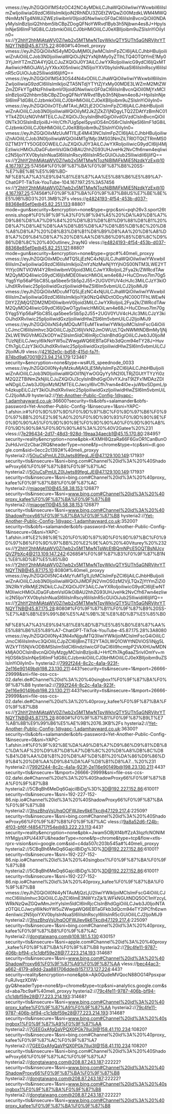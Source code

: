vmess://eyJhZGQiOiI1MS4zOC42NC4yMDkiLCJhaWQiOiIwIiwiYWxwbiI6IiIsImZwIjoiIiwiaG9zdCI6IiIsImlkIjoiN2RhNDU3ZGEtZWQwZi00MzdkLWM4MWQtNmMzNTg4NWJiZWEzIiwibmV0IjoidGNwIiwicGF0aCI6IiIsInBvcnQiOiI0NDAyMyIsInBzIjoiQ2hhbm5lbCBpZDogQFNoYWRvd1Byb3h5Njbwn4es8J+HpyIsInNjeSI6ImF1dG8iLCJzbmkiOiIiLCJ0bHMiOiIiLCJ0eXBlIjoibm9uZSIsInYiOiIyIn0=
ss://Y2hhY2hhMjAtaWV0Zi1wb2x5MTMwNTpvWklvQTY5UTh5aGNRVjhrYTNQYTNB@45.87.175.22:8080#%40meli_proxyy
vmess://eyJhZGQiOiIxNS4yMDQuMjM0LjIwMCIsImFpZCI6IjAiLCJhbHBuIjoiIiwiZnAiOiIiLCJob3N0IjoiIiwiaWQiOiJjN2YxNjlhMy0yZTlhLTQ4OTQtYmE1My03YjJmYTZmZDA4YjQiLCJuZXQiOiJ0Y3AiLCJwYXRoIjoiIiwicG9ydCI6IjQxMTAwIiwicHMiOiJAVjJyYXkxX05nIiwic2N5IjoiYXV0byIsInNuaSI6IiIsInRscyI6IiIsInR5cGUiOiJub25lIiwidiI6IjIifQ==
vmess://eyJhZGQiOiI1MS43OS44Ni4xODIiLCJhaWQiOiIwIiwiYWxwbiI6IiIsImZwIjoiIiwiaG9zdCI6IiIsImlkIjoiZTA5NTdjYTYtZjYxMy00MDE3LWZmM2MtZWZmZDFkYTg4NzFhIiwibmV0IjoidGNwIiwicGF0aCI6IiIsInBvcnQiOiI0MjYxMCIsInBzIjoiQ2hhbm5lbCBpZDogQFNoYWRvd1Byb3h5Njbwn4eo8J+HpiIsInNjeSI6ImF1dG8iLCJzbmkiOiIiLCJ0bHMiOiIiLCJ0eXBlIjoibm9uZSIsInYiOiIyIn0=
vmess://eyJhZGQiOiIxOTEuMTAxLjM2LjE2OCIsImFpZCI6IjAiLCJhbHBuIjoiIiwiZnAiOiIiLCJob3N0IjoiIiwiaWQiOiIyM2JkZjZkZi1jNDgyLTQ2ZDAtYzBmNC01YTk4ZDUzNGVhMTEiLCJuZXQiOiJ3cyIsInBhdGgiOiIvdGVzdCIsInBvcnQiOiI0NTk3OSIsInBzIjoi8J+Hr/Cfh7Ug5pel5pysIOS4nOS6rCIsInNjeSI6ImF1dG8iLCJzbmkiOiIiLCJ0bHMiOiIiLCJ0eXBlIjoibm9uZSIsInYiOiIyIn0=
vmess://eyJhZGQiOiIxMzUuMTI1LjE4Mi43NCIsImFpZCI6IjAiLCJhbHBuIjoiIiwiZnAiOiIiLCJob3N0IjoiIiwiaWQiOiI4MTg1Mjc3MS03NmZiLTRlOTQtZTRmMS00ZTM3YTY5OGE0OWEiLCJuZXQiOiJ0Y3AiLCJwYXRoIjoiIiwicG9ydCI6IjI4MjEzIiwicHMiOiJDaGFubmVsIGlkOiBAU2hhZG93UHJveHk2NvCfh6nwn4eqIiwic2N5IjoiYXV0byIsInNuaSI6IiIsInRscyI6IiIsInR5cGUiOiJub25lIiwidiI6IjIifQ==
ss://Y2hhY2hhMjAtaWV0Zi1wb2x5MTMwNTozNjBlMjFkMjE5NzdkYzEx@104.167.197.25:57456#%F0%9F%87%BA%F0%9F%87%B8%20SS-%E7%BE%8E%E5%9B%BD-NF%E8%A7%A3%E9%94%81%E8%87%AA%E5%88%B6%E5%89%A7-ChatGPT-TikTok-YouTube-104.167.197.25%3A57456
ss://Y2hhY2hhMjAtaWV0Zi1wb2x5MTMwNTozNjBlMjFkMjE5NzdkYzEx@104.167.197.25:57456#%F0%9F%87%BA%F0%9F%87%B8US%E7%BE%8E%E5%9B%BD3%201.3MB%2Fs
vless://e4824193-4f54-453b-d037-88368e85ef0e@45.82.251.133:8880?mode=gun&security=&encryption=none&type=grpc&sni=pqh26v3.sport26tennis.shop#%F0%9F%9F%A3%F0%9F%94%A5%20%DA%A9%D8%A7%D9%86%D8%A7%D9%84%20%D8%B3%D8%B1%D9%88%D8%B1%20%D8%A7%D8%AE%D8%AA%D8%B5%D8%A7%D8%B5%DB%8C%20%D8%A8%D8%A7%20%D8%B3%D8%B1%D8%B9%D8%AA%20%D8%A8%D8%A7%D9%84%D8%A7%20%D8%AA%D8%B6%D9%85%DB%8C%D9%86%DB%8C%20%40Outlinev_2rayNG
vless://e4824193-4f54-453b-d037-88368e85ef0e@45.82.251.121:8880?mode=gun&security=&encryption=none&type=grpc#%40meli_proxyy
vmess://eyJhZGQiOiIxMDcuMTQ5LjEzNC4xNjUiLCJhaWQiOiIwIiwiYWxwbiI6IiIsImZwIjoiIiwiaG9zdCI6IiIsImlkIjoiZmYzNzMwNjYtYjhiOS00NTM3LWE2YTYtYjc0NTVlOWI4Y2RmIiwibmV0Ijoid3MiLCJwYXRoIjoiL2Fya2k/ZWRcdTAwM2QyMDQ4IiwicG9ydCI6IjIxMDE0IiwicHMiOiLwn4e68J+HuCDnvo7lm70g5Yqg5Yip56aP5bC85Lqa5bee5rSb5p2J55+2UGV0YUV4cHJlc3MiLCJzY3kiOiJhdXRvIiwic25pIjoiIiwidGxzIjoiIiwidHlwZSI6Im5vbmUiLCJ2IjoiMiJ9
vmess://eyJhZGQiOiIxMDcuMTQ5LjEzNC4xNjUiLCJhaWQiOiIwIiwiYWxwbiI6IiIsImZwIjoiIiwiaG9zdCI6IiIsImlkIjoiYjk0NzQ4NDctODcyNC00OTFhLWEwNDItY2ZjMjQ1ZDM2MDI0IiwibmV0Ijoid3MiLCJwYXRoIjoiL2Fya2k/ZWRcdTAwM2QyMDQ4IiwicG9ydCI6IjQwOTgyIiwicHMiOiLwn4e68J+HuCDnvo7lm70g5Yqg5Yip56aP5bC85Lqa5bee5rSb5p2J55+2UGV0YUV4cHJlc3MiLCJzY3kiOiJhdXRvIiwic25pIjoiIiwidGxzIjoiIiwidHlwZSI6Im5vbmUiLCJ2IjoiMiJ9
vmess://eyJhZGQiOiIxNS4yMDQuMTEuMTkwIiwiYWlkIjoiMCIsImFscG4iOiIiLCJmcCI6IiIsImhvc3QiOiIiLCJpZCI6IjVkN2JmOWUzLTQxNWMtNDBmMy1jNjZkLWE1NGVhMGZkODYwZSIsIm5ldCI6InRjcCIsInBhdGgiOiIiLCJwb3J0IjoiMTUzNjEiLCJwcyI6IkNoYW5uZWwgaWQ6IEBTaGFkb3dQcm94eTY28J+HuvCfh7giLCJzY3kiOiJhdXRvIiwic25pIjoiIiwidGxzIjoiIiwidHlwZSI6Im5vbmUiLCJ2IjoiMiJ9
vless://42162e0c-bd58-415d-fa7f-874bd9a67001@23.94.214.179:12346?security=&encryption=none&type=ws#US_speednode_0033
vmess://eyJhZGQiOiI0Ny4yMzkuMjA0LjE5MyIsImFpZCI6IjAiLCJhbHBuIjoiIiwiZnAiOiIiLCJob3N0IjoiIiwiaWQiOiI1NjYwOGQyYy1iN2I0LTRjZGUtYTYzYi0zM2Q2ZTBiNmZkNjIiLCJuZXQiOiJ3cyIsInBhdGgiOiIvYXJraT9lZFx1MDAzZDIwNDgiLCJwb3J0IjoiMzM2MTEiLCJwcyI6IvCfh7rwn4e4IOe+juWbvSDpmL/ph4zkupEiLCJzY3kiOiJhdXRvIiwic25pIjoiIiwidGxzIjoiIiwidHlwZSI6Im5vbmUiLCJ2IjoiMiJ9
hysteria2://Yet-Another-Public-Config-1@yapc-1.adamhayward.co.uk:36600?security=tls&obfs=salamander&obfs-password=Yet-Another-Public-Config-1&insecure=1&sni=YAPC-1.afshin.ir#%F0%9D%97%9D%F0%9D%97%BC%F0%9D%97%B6%F0%9D%97%BB%20%E2%9E%A0%20%F0%9D%90%93%F0%9D%90%9E%F0%9D%90%A5%F0%9D%90%9E%F0%9D%90%A0%F0%9D%90%AB%F0%9D%90%9A%F0%9D%90%A6%3A%20%40V2Gatee%20%231
vless://7e296434-2d17-48d3-928d-19eaa34aecb1@45.15.170.80:28495?security=reality&encryption=none&pbk=KXMH8QzaRa66F6GxOR1CanBunO2uHdJvri2zCbar2RQ&headerType=none&fp=chrome&type=tcp&sni=dl.google.com&sid=0ecc2c1392#%40meli_proxyy
hysteria2://5OiuCsPmULZ0lJwts89fegLJE@47.129.100.149:17193?security=tls&insecure=1&sni=bing.com#Channel%20id%3A%20%40ShadowProxy66%F0%9F%87%B8%F0%9F%87%AC
hysteria2://5OiuCsPmULZ0lJwts89fegLJE@47.129.100.149:17193?security=tls&insecure=1&sni=bing.com#Channel%20id%3A%20%40proxy_kafee%F0%9F%87%B8%F0%9F%87%AC
hysteria2://miaoge110@45.58.38.153:12687?security=tls&insecure=1&sni=www.bing.com#Channel%20id%3A%20%40proxy_kafee%F0%9F%87%BA%F0%9F%87%B8
hysteria2://miaoge110@45.58.38.153:12687?security=tls&insecure=1&sni=www.bing.com#Channel%20id%3A%20%40ShadowProxy66%F0%9F%87%BA%F0%9F%87%B8
hysteria2://Yet-Another-Public-Config-1@yapc-1.adamhayward.co.uk:35200?security=tls&obfs=salamander&obfs-password=Yet-Another-Public-Config-1&insecure=0&sni=YAPC-1.afshin.ir#%E2%98%9E%20%F0%9D%97%9D%F0%9D%97%BC%F0%9D%97%B6%F0%9D%97%BB%20%E2%9E%A0%20%40Viturey%20%232
ss://Y2hhY2hhMjAtaWV0Zi1wb2x5MTMwNTpWcEtBQmNPcE5OQTBsNUcyQVZPbXc4@213.109.147.242:62685#%F0%9F%87%B3%F0%9F%87%B1NL%E8%8D%B7%E5%85%B0
ss://Y2hhY2hhMjAtaWV0Zi1wb2x5MTMwNTpvWklvQTY5UTh5aGNRVjhrYTNQYTNB@45.87.175.10:8080#%40meli_proxyy
vmess://eyJhZGQiOiI5NC4xMzYuMTg1LjIzMCIsImFpZCI6IjAiLCJhbHBuIjoiIiwiZnAiOiIiLCJob3N0IjoiIiwiaWQiOiJiMDFjN2VmOS0zM2VjLTQxZjYtYmZiZi03N2RkYzRkMjE2NDkiLCJuZXQiOiJ0Y3AiLCJwYXRoIjoiIiwicG9ydCI6IjEwNTM0IiwicHMiOiJDaGFubmVsIGlkOiBAU2hhZG93UHJveHk2NvCfh67wn4ezIiwic2N5IjoiYXV0byIsInNuaSI6IiIsInRscyI6IiIsInR5cGUiOiJub25lIiwidiI6IjIifQ==
ss://Y2hhY2hhMjAtaWV0Zi1wb2x5MTMwNTpvWklvQTY5UTh5aGNRVjhrYTNQYTNB@45.87.175.28:8080#%F0%9F%87%B1%F0%9F%87%B9%20SS-%E7%AB%8B%E9%99%B6%E5%AE%9B%3E%E8%8D%B7%E5%85%B0-NF%E8%A7%A3%E9%94%81%E8%8D%B7%E5%85%B0%E8%87%AA%E5%88%B6%E5%89%A7-ChatGPT-TikTok-YouTube-45.87.175.28%3A8080
vmess://eyJhZGQiOiI0Ny43Ni4xNjguMTQ3IiwiYWlkIjoiMCIsImFscG4iOiIiLCJmcCI6IiIsImhvc3QiOiIiLCJpZCI6IjBmZTE2YTA0LWQ1OWYtNDViOS1iNjg5LWZkYTI5NjVkODBiMSIsIm5ldCI6IndzIiwicGF0aCI6Ii9hcmtpP2VkXHUwMDNkMjA0OCIsInBvcnQiOiIyMzgyMCIsInBzIjoi8J+HrfCfh7Ag6aaZ5rivIOmYv+mHjOS6kSIsInNjeSI6ImF1dG8iLCJzbmkiOiIiLCJ0bHMiOiIiLCJ0eXBlIjoibm9uZSIsInYiOiIyIn0=
hysteria2://7992f244-8c2c-4a1a-923f-2e116e90149b@198.23.130.211:443?security=tls&insecure=1&mport=26666-29999&sni=file-oss-ccs-02.dafei.de#Channel%20id%3A%20%40singbox1%F0%9F%87%BA%F0%9F%87%B8
hysteria2://7992f244-8c2c-4a1a-923f-2e116e90149b@198.23.130.211:443?security=tls&insecure=1&mport=26666-29999&sni=file-oss-ccs-02.dafei.de#Channel%20id%3A%20%40proxy_kafee%F0%9F%87%BA%F0%9F%87%B8
ss://Y2hhY2hhMjAtaWV0Zi1wb2x5MTMwNTpvWklvQTY5UTh5aGNRVjhrYTNQYTNB@45.87.175.28:8080#%F0%9F%87%B1%F0%9F%87%B9LT%E7%AB%8B%E9%99%B6%E5%AE%9B%2076.3KB%2Fs
hysteria2://Yet-Another-Public-Config-1@yapc-1.adamhayward.co.uk:36300?security=tls&obfs=salamander&obfs-password=Yet-Another-Public-Config-1&insecure=0&sni=YAPC-1.afshin.ir#%F0%9F%92%8E%DA%A9%D8%A7%D9%86%D9%81%DB%8C%DA%AF%20%D9%87%D8%A7%DB%8C%20%D8%A8%DB%8C%D8%B4%D8%AA%D8%B1%20%D8%AF%D8%B1%20%DA%86%D9%86%D9%84%20%D8%AA%D9%84%DA%AF%D8%B1%D8%A7...%20%231
hysteria2://7992f244-8c2c-4a1a-923f-2e116e90149b@198.23.130.211:443?security=tls&insecure=1&mport=26666-29999&sni=file-oss-ccs-02.dafei.de#Channel%20id%3A%20%40ShadowProxy66%F0%9F%87%BA%F0%9F%87%B8
hysteria2://5CBqBh6MeDq6GajcilBiDg%3D%3D@192.227.152.86:61001?security=tls&insecure=1&sni=192-227-152-86.nip.io#Channel%20id%3A%20%40ShadowProxy66%F0%9F%87%BA%F0%9F%87%B8
hysteria2://3hszBhqVsUhqOOFWJlev6k6Tkc@47.129.217.4:22509?security=tls&insecure=1&sni=bing.com#Channel%20id%3A%20%40ShadowProxy66%F0%9F%87%B8%F0%9F%87%AC
vless://9a8a52d6-f24b-4f03-bf6f-f4854717f54e@83.222.23.113:443?security=reality&encryption=none&pbk=Jwam5OBjXf4bffZzA3IqzfcNONIMhYMgjysXPU44XFU&headerType=none&fp=chrome&type=tcp&flow=xtls-rprx-vision&sni=google.com&sid=c4da507c203b545a#%40meli_proxyy
hysteria2://5CBqBh6MeDq6GajcilBiDg%3D%3D@192.227.152.86:61001?security=tls&insecure=1&sni=192-227-152-86.nip.io#Channel%20id%3A%20%40singbox1%F0%9F%87%BA%F0%9F%87%B8
hysteria2://5CBqBh6MeDq6GajcilBiDg%3D%3D@192.227.152.86:61001?security=tls&insecure=1&sni=192-227-152-86.nip.io#Channel%20id%3A%20%40proxy_kafee%F0%9F%87%BA%F0%9F%87%B8
vmess://eyJhZGQiOiI0Ni4yNTAuMjQzLjU2IiwiYWlkIjoiMCIsImFscG4iOiIiLCJmcCI6IiIsImhvc3QiOiIiLCJpZCI6ImE3NWYzZjk1LWFkNGUtNDQ5OC1mYzcyLWRkNzQwZGQwMmJmYyIsIm5ldCI6InRjcCIsInBhdGgiOiIiLCJwb3J0IjoiNTAzOTQiLCJwcyI6IkNoYW5uZWwgaWQ6IEBTaGFkb3dQcm94eTY2IPCfh6zwn4enIiwic2N5IjoiYXV0byIsInNuaSI6IiIsInRscyI6IiIsInR5cGUiOiIiLCJ2IjoiMiJ9
hysteria2://3hszBhqVsUhqOOFWJlev6k6Tkc@47.129.217.4:22509?security=tls&insecure=1&sni=bing.com#Channel%20id%3A%20%40proxy_kafee%F0%9F%87%B8%F0%9F%87%AC
hysteria2://dongtaiwang.com@108.181.5.130:63015?security=tls&insecure=1&sni=apple.com#Channel%20id%3A%20%40proxy_kafee%F0%9F%87%BA%F0%9F%87%B8
hysteria2://79c4fe11-9787-406b-bf94-c1c1dbf59e28@77.223.214.193:31468?security=tls&insecure=1&sni=www.bing.com#Channel%20id%3A%20%40ShadowProxy66%F0%9F%87%A9%F0%9F%87%AA
vless://bec44ac3-a662-4179-a9dd-2aa881706dde@157.173.127.224:443?security=reality&encryption=none&pbk=Ajk0QudeMVQocN88OG14PpsxparFuRJlvqzXDlW-gyQ&headerType=none&fp=chrome&type=tcp&sni=analytics.google.com&sid=aba7bc9a#%40meli_proxyy
hysteria2://79c4fe11-9787-406b-bf94-c1c1dbf59e28@77.223.214.193:31468?security=tls&insecure=1&sni=www.bing.com#Channel%20id%3A%20%40proxy_kafee%F0%9F%87%A9%F0%9F%87%AA
hysteria2://79c4fe11-9787-406b-bf94-c1c1dbf59e28@77.223.214.193:31468?security=tls&insecure=1&sni=www.bing.com#Channel%20id%3A%20%40singbox1%F0%9F%87%A9%F0%9F%87%AA
hysteria2://7GEEGxAfgQaVPQX0PGk7lIuj3I@158.41.110.234:10820?security=tls&insecure=1&sni=bing.com#Channel%20id%3A%20%40proxy_kafee%F0%9F%87%AC%F0%9F%87%A7
hysteria2://7GEEGxAfgQaVPQX0PGk7lIuj3I@158.41.110.234:10820?security=tls&insecure=1&sni=bing.com#Channel%20id%3A%20%40ShadowProxy66%F0%9F%87%AC%F0%9F%87%A7
hysteria2://dongtaiwang.com@208.87.243.187:22222?security=tls&insecure=1&sni=www.bing.com#Channel%20id%3A%20%40ShadowProxy66%F0%9F%87%BA%F0%9F%87%B8
hysteria2://dongtaiwang.com@208.87.243.187:22222?security=tls&insecure=1&sni=www.bing.com#Channel%20id%3A%20%40singbox1%F0%9F%87%BA%F0%9F%87%B8
hysteria2://dongtaiwang.com@208.87.243.187:22222?security=tls&insecure=1&sni=www.bing.com#Channel%20id%3A%20%40proxy_kafee%F0%9F%87%BA%F0%9F%87%B8
